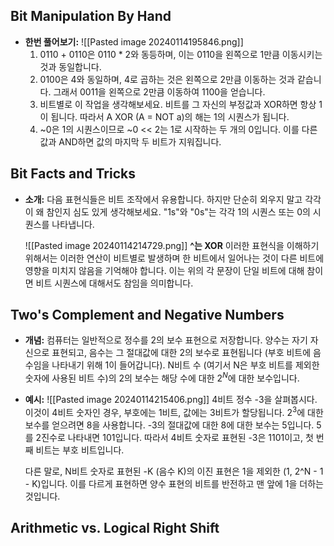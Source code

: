 ## Bit Manipulation By Hand
- **한번 풀어보기:**
	![[Pasted image 20240114195846.png]]
	1. 0110 + 0110은 0110 * 2와 동등하며, 이는 0110을 왼쪽으로 1만큼 이동시키는 것과 동일합니다.
	2. 0100은 4와 동일하며, 4로 곱하는 것은 왼쪽으로 2만큼 이동하는 것과 같습니다. 그래서 0011을 왼쪽으로 2만큼 이동하여 1100을 얻습니다.
	3. 비트별로 이 작업을 생각해보세요. 비트를 그 자신의 부정값과 XOR하면 항상 1이 됩니다. 따라서 A XOR (A = NOT a)의 해는 1의 시퀀스가 됩니다.
	4. ~0은 1의 시퀀스이므로 ~0 << 2는 1로 시작하는 두 개의 0입니다. 이를 다른 값과 AND하면 값의 마지막 두 비트가 지워집니다.
## Bit Facts and Tricks
- **소개:**
	다음 표현식들은 비트 조작에서 유용합니다. 하지만 단순히 외우지 말고 각각이 왜 참인지 심도 있게 생각해보세요. "1s"와 "0s"는 각각 1의 시퀀스 또는 0의 시퀀스를 나타냅니다.
	
	![[Pasted image 20240114214729.png]]
		**^는 XOR**
	이러한 표현식을 이해하기 위해서는 이러한 연산이 비트별로 발생하며 한 비트에서 일어나는 것이 다른 비트에 영향을 미치지 않음을 기억해야 합니다. 이는 위의 각 문장이 단일 비트에 대해 참이면 비트 시퀀스에 대해서도 참임을 의미합니다.
## Two's Complement and Negative Numbers
- **개념:**
	컴퓨터는 일반적으로 정수를 2의 보수 표현으로 저장합니다. 양수는 자기 자신으로 표현되고, 음수는 그 절대값에 대한 2의 보수로 표현됩니다 (부호 비트에 음수임을 나타내기 위해 1이 들어갑니다). N비트 수 (여기서 N은 부호 비트를 제외한 숫자에 사용된 비트 수)의 2의 보수는 해당 수에 대한 $2^N$에 대한 보수입니다.
	
- **예시:**
	  ![[Pasted image 20240114215406.png]]
	4비트 정수 -3을 살펴봅시다. 이것이 4비트 숫자인 경우, 부호에는 1비트, 값에는 3비트가 할당됩니다. $2^3$에 대한 보수를 얻으려면 8을 사용합니다. -3의 절대값에 대한 8에 대한 보수는 5입니다. 5를 2진수로 나타내면 101입니다. 따라서 4비트 숫자로 표현된 -3은 1101이고, 첫 번째 비트는 부호 비트입니다.
	
	다른 말로, N비트 숫자로 표현된 -K (음수 K)의 이진 표현은 1을 제외한 (1, 2^N - 1 - K)입니다. 이를 다르게 표현하면 양수 표현의 비트를 반전하고 맨 앞에 1을 더하는 것입니다.
## Arithmetic vs. Logical Right Shift
